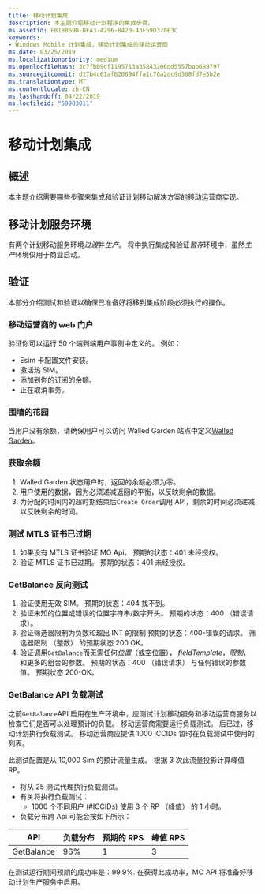 ```yaml
---
title: 移动计划集成
description: 本主题介绍移动计划程序的集成步骤。
ms.assetid: F818B69D-DFA3-4296-B420-43F59D370E3C
keywords:
- Windows Mobile 计划集成，移动计划集成的移动运营商
ms.date: 03/25/2019
ms.localizationpriority: medium
ms.openlocfilehash: 3c7fb09cf1195713a35843206dd5557bab689797
ms.sourcegitcommit: d17b4c61af620694ffa1c70a2dc9d308fd7e5b2e
ms.translationtype: MT
ms.contentlocale: zh-CN
ms.lasthandoff: 04/22/2019
ms.locfileid: "59903011"
---
```

# <a name="mobile-plans-integration"></a>移动计划集成

## <a name="overview"></a>概述

本主题介绍需要哪些步骤来集成和验证计划移动解决方案的移动运营商实现。

## <a name="mobile-plans-service-environments"></a>移动计划服务环境

有两个计划移动服务环境*过渡*并*生产*。 将中执行集成和验证*暂存*环境中，虽然*生产*环境仅用于商业启动。

## <a name="validation"></a>验证

本部分介绍测试和验证以确保已准备好将移到集成阶段必须执行的操作。

### <a name="mobile-operator-web-portal"></a>移动运营商的 web 门户

验证你可以运行 50 个端到端用户事例中定义的。 例如：

- Esim 卡配置文件安装。
- 激活热 SIM。
- 添加到你的订阅的余额。
- 正在取消事务。

### <a name="walled-garden"></a>围墙的花园

当用户没有余额，请确保用户可以访问 Walled Garden 站点中定义[Walled Garden](mobile-plans-device-experience.md#walled-garden)。

### <a name="getting-balance"></a>获取余额

1. Walled Garden 状态用户时，返回的余额必须为零。
2. 用户使用的数据，因为必须递减返回的平衡，以反映剩余的数据。
3. 为分配的时间内的超时期结束后`Create Order`调用 API，剩余的时间必须递减以反映剩余的时间。

### <a name="test-with-expired-mtls-certificate"></a>测试 MTLS 证书已过期

1. 如果没有 MTLS 证书验证 MO Api。 预期的状态：401 未经授权。
2. 验证 MTLS 证书已过期。 预期的状态：401 未经授权。

### <a name="getbalance-negative-tests"></a>GetBalance 反向测试

1. 验证使用无效 SIM。 预期的状态：404 找不到。
2. 验证未知的位置或错误的位置字符串/数字开头。 预期的状态：400 （错误请求）。
3. 验证筛选器限制为负数和超出 INT 的限制 预期的状态：400-错误的请求。 筛选器限制 （整数） 的预期状态 200 OK。
4. 验证调用`GetBalance`而无需任何*位置*（或空位置）， *fieldTemplate*，*限制*，和更多的组合的参数。 预期的状态：400 （错误请求） 与任何错误的参数值。 预期状态 200-OK。

### <a name="getbalance-api-load-test"></a>GetBalance API 负载测试

之前`GetBalance`API 启用在生产环境中，应测试计划移动服务和移动运营商服务以检查它们是否可以处理预计的负载。 移动运营商需要运行负载测试。 后已过，移动计划执行负载测试。 移动运营商应提供 1000 ICCIDs 暂时在负载测试中使用的列表。

此测试配置是从 10,000 Sim 的预计流量生成。 根据 3 次此流量投影计算峰值 RP。

- 将从 25 测试代理执行负载测试。
- 有关将执行负载测试：
  - 1000 个不同用户 (#ICCIDs) 使用 3 个 RP （峰值） 的 1 小时。
- 负载分布跨 Api 可能会按如下所示：

| API | 负载分布 | 预期的 RPS | 峰值 RPS |
| --- | --- | --- | --- |
| GetBalance | 96% | 1 | 3 |

在测试运行期间预期的成功率是：99.9%. 在获得此成功率，MO API 将准备好移动计划生产服务中启用。
